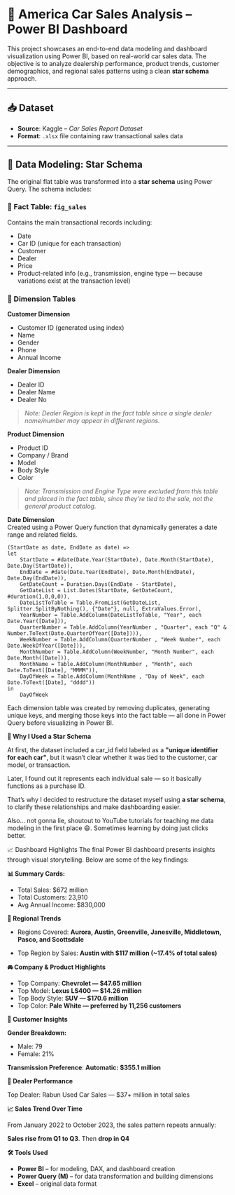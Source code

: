 # 🚗 America Car Sales Analysis – Power BI Dashboard

This project showcases an end-to-end data modeling and dashboard visualization using Power BI, based on real-world car sales data. The objective is to analyze dealership performance, product trends, customer demographics, and regional sales patterns using a clean **star schema** approach.

---

## 📥 Dataset

- **Source**: Kaggle – *Car Sales Report Dataset*  
- **Format**: `.xlsx` file containing raw transactional sales data  

---

## 🧱 Data Modeling: Star Schema

The original flat table was transformed into a **star schema** using Power Query. The schema includes:

### 🔷 Fact Table: `fig_sales`
Contains the main transactional records including:
- Date
- Car ID (unique for each transaction)
- Customer
- Dealer
- Price
- Product-related info (e.g., transmission, engine type — because variations exist at the transaction level)

### 🔶 Dimension Tables

**Customer Dimension**
- Customer ID (generated using index)
- Name
- Gender
- Phone
- Annual Income

**Dealer Dimension**
- Dealer ID
- Dealer Name
- Dealer No

> *Note: Dealer Region is kept in the fact table since a single dealer name/number may appear in different regions.*

**Product Dimension**
- Product ID
- Company / Brand
- Model
- Body Style
- Color

> *Note: Transmission and Engine Type were excluded from this table and placed in the fact table, since they're tied to the sale, not the general product catalog.*

**Date Dimension**  
Created using a Power Query function that dynamically generates a date range and related fields.

```powerquery
(StartDate as date, EndDate as date) =>
let
    StartDate = #date(Date.Year(StartDate), Date.Month(StartDate), Date.Day(StartDate)),
    EndDate = #date(Date.Year(EndDate), Date.Month(EndDate), Date.Day(EndDate)),
    GetDateCount = Duration.Days(EndDate - StartDate),
    GetDateList = List.Dates(StartDate, GetDateCount, #duration(1,0,0,0)),
    DateListToTable = Table.FromList(GetDateList, Splitter.SplitByNothing(), {"Date"}, null, ExtraValues.Error),
    YearNumber = Table.AddColumn(DateListToTable, "Year", each Date.Year([Date])),
    QuarterNumber = Table.AddColumn(YearNumber , "Quarter", each "Q" & Number.ToText(Date.QuarterOfYear([Date]))),
    WeekNumber = Table.AddColumn(QuarterNumber , "Week Number", each Date.WeekOfYear([Date])),
    MonthNumber = Table.AddColumn(WeekNumber, "Month Number", each Date.Month([Date])),
    MonthName = Table.AddColumn(MonthNumber , "Month", each Date.ToText([Date], "MMMM")),
    DayOfWeek = Table.AddColumn(MonthName , "Day of Week", each Date.ToText([Date], "dddd"))
in
    DayOfWeek
````
Each dimension table was created by removing duplicates, generating unique keys, and merging those keys into the fact table — all done in Power Query before visualizing in Power BI.


**🧠 Why I Used a Star Schema**

At first, the dataset included a car_id field labeled as a **"unique identifier for each car"**, but it wasn’t clear whether it was tied to the customer, car model, or transaction.

Later, I found out it represents each individual sale — so it basically functions as a purchase ID.

That’s why I decided to restructure the dataset myself using **a star schema**, to clarify these relationships and make dashboarding easier.

Also… not gonna lie, shoutout to YouTube tutorials for teaching me data modeling in the first place 😄. Sometimes learning by doing just clicks better.

📈 Dashboard Highlights
The final Power BI dashboard presents insights through visual storytelling. Below are some of the key findings:

**📊 Summary Cards:**
- Total Sales: $672 million
- Total Customers: 23,910
- Avg Annual Income: $830,000

**📍 Regional Trends**

- Regions Covered: **Aurora, Austin, Greenville, Janesville, Middletown, Pasco, and Scottsdale**

- Top Region by Sales: **Austin with $117 million (~17.4% of total sales)**

**🚘 Company & Product Highlights**

- Top Company: **Chevrolet — $47.65 million**
- Top Model: **Lexus LS400 — $14.26 million**
- Top Body Style: **SUV — $170.6 million**
- Top Color: **Pale White — preferred by 11,256 customers**

**💬 Customer Insights**

**Gender Breakdown:**

- Male: 79
- Female: 21%

**Transmission Preference**: **Automatic: $355.1 million**

**🏢 Dealer Performance**

Top Dealer: Rabun Used Car Sales — $37+ million in total sales

**📈 Sales Trend Over Time**

From January 2022 to October 2023, the sales pattern repeats annually:

**Sales rise from Q1 to Q3**. Then **drop in Q4**

**🛠 Tools Used**

 - **Power BI** – for modeling, DAX, and dashboard creation
 - **Power Query (M)** – for data transformation and building dimensions
 - **Excel** – original data format
